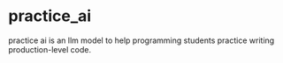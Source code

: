 # practice_ai
practice ai is an llm model to help programming students practice writing production-level code.
